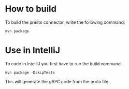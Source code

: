 # How to build

To build the presto connector, write the following command:

```
mvn package
```

# Use in IntelliJ

To code in IntelliJ you first have to run the build command

```
mvn package -DskipTests
```

This will generate the gRPC code from the proto file.